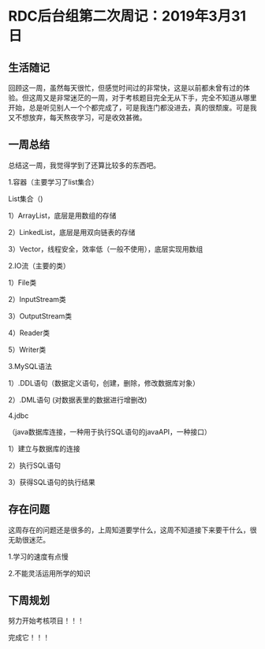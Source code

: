 # RDC后台组第二次周记：2019年3月31日

## 生活随记

回顾这一周，虽然每天很忙，但感觉时间过的非常快，这是以前都未曾有过的体验。但这周又是非常迷茫的一周，对于考核题目完全无从下手，完全不知道从哪里开始，总是听见别人一个个都完成了，可是我连门都没进去，真的很颓废。可是我又不想放弃，每天熬夜学习，可是收效甚微。

## 一周总结

总结这一周，我觉得学到了还算比较多的东西吧。

1.容器（主要学习了list集合）

List集合（)

1）ArrayList，底层是用数组的存储

2）LinkedList，底层是用双向链表的存储

3）Vector，线程安全，效率低（一般不使用），底层实现用数组

2.IO流（主要的类）

1）File类

2）InputStream类

3）OutputStream类

4）Reader类

5）Writer类

3.MySQL语法

1）.DDL语句（数据定义语句，创建，删除，修改数据库对象）

2）.DML语句  (对数据表里的数据进行增删改)

4.jdbc

（java数据库连接，一种用于执行SQL语句的javaAPI，一种接口）

1）建立与数据库的连接

2）执行SQL语句

3）获得SQL语句的执行结果



## 存在问题

这周存在的问题还是很多的，上周知道要学什么，这周不知道接下来要干什么，很无助很迷茫。

1.学习的速度有点慢

2.不能灵活运用所学的知识

## 下周规划

努力开始考核项目！！！

完成它！！！

